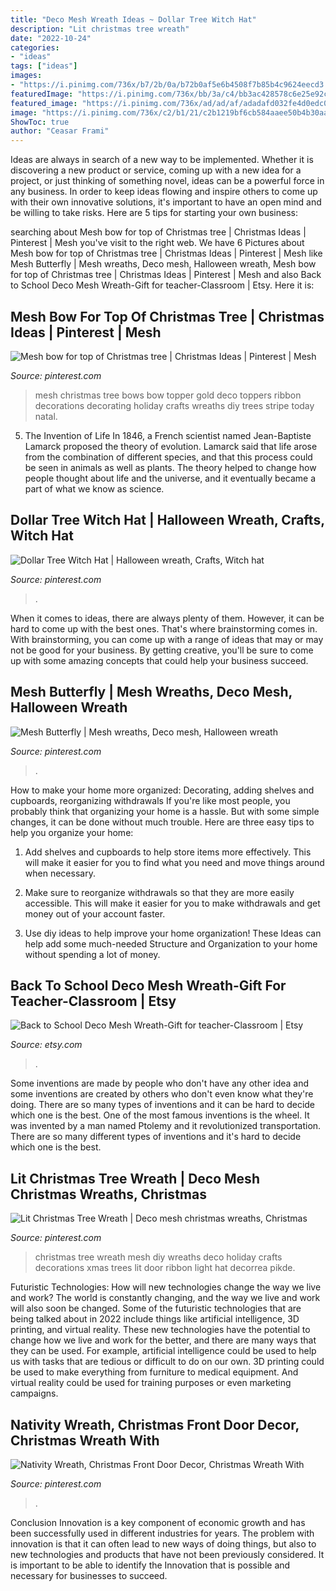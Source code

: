 ```yaml
---
title: "Deco Mesh Wreath Ideas ~ Dollar Tree Witch Hat"
description: "Lit christmas tree wreath"
date: "2022-10-24"
categories:
- "ideas"
tags: ["ideas"]
images:
- "https://i.pinimg.com/736x/b7/2b/0a/b72b0af5e6b4508f7b85b4c9624eecd3.jpg"
featuredImage: "https://i.pinimg.com/736x/bb/3a/c4/bb3ac428578c6e25e92ce376ea0a3630.jpg"
featured_image: "https://i.pinimg.com/736x/ad/ad/af/adadafd032fe4d0edc0f10017b5a24ee.jpg"
image: "https://i.pinimg.com/736x/c2/b1/21/c2b1219bf6cb584aaee50b4b30aaabb0.jpg"
ShowToc: true
author: "Ceasar Frami"
---
```



Ideas are always in search of a new way to be implemented. Whether it is discovering a new product or service, coming up with a new idea for a project, or just thinking of something novel, ideas can be a powerful force in any business. In order to keep ideas flowing and inspire others to come up with their own innovative solutions, it's important to have an open mind and be willing to take risks. Here are 5 tips for starting your own business: 
	

		
searching about Mesh bow for top of Christmas tree | Christmas Ideas | Pinterest | Mesh you've visit to the right web. We have 6 Pictures about Mesh bow for top of Christmas tree | Christmas Ideas | Pinterest | Mesh like Mesh Butterfly | Mesh wreaths, Deco mesh, Halloween wreath, Mesh bow for top of Christmas tree | Christmas Ideas | Pinterest | Mesh and also Back to School Deco Mesh Wreath-Gift for teacher-Classroom | Etsy. Here it is:
		
    
## Mesh Bow For Top Of Christmas Tree | Christmas Ideas | Pinterest | Mesh

<img loading=lazy src="https://s-media-cache-ak0.pinimg.com/736x/fc/c8/c8/fcc8c8471af39f36ae3a24353fe1e5d0.jpg" onerror="this.onerror=null;this.src='https://tse1.mm.bing.net/th?id=OIP.GcOWjBp49H3DFIIiIolr5AHaJ4&amp;pid=15.1';" alt="Mesh bow for top of Christmas tree | Christmas Ideas | Pinterest | Mesh">

_Source: pinterest.com_

>mesh christmas tree bows bow topper gold deco toppers ribbon decorations decorating holiday crafts wreaths diy trees stripe today natal. 

	

5. The Invention of Life
In 1846, a French scientist named Jean-Baptiste Lamarck proposed the theory of evolution. Lamarck said that life arose from the combination of different species, and that this process could be seen in animals as well as plants. The theory helped to change how people thought about life and the universe, and it eventually became a part of what we know as science.

    
## Dollar Tree Witch Hat | Halloween Wreath, Crafts, Witch Hat

<img loading=lazy src="https://i.pinimg.com/736x/ad/ad/af/adadafd032fe4d0edc0f10017b5a24ee.jpg" onerror="this.onerror=null;this.src='https://tse3.mm.bing.net/th?id=OIP.ZZSPaZ7eZdzI1NMjoz54XgHaL7&amp;pid=15.1';" alt="Dollar Tree Witch Hat | Halloween wreath, Crafts, Witch hat">

_Source: pinterest.com_

>. 

	

When it comes to ideas, there are always plenty of them. However, it can be hard to come up with the best ones. That's where brainstorming comes in. With brainstorming, you can come up with a range of ideas that may or may not be good for your business. By getting creative, you'll be sure to come up with some amazing concepts that could help your business succeed.

    
## Mesh Butterfly | Mesh Wreaths, Deco Mesh, Halloween Wreath

<img loading=lazy src="https://i.pinimg.com/736x/b7/2b/0a/b72b0af5e6b4508f7b85b4c9624eecd3.jpg" onerror="this.onerror=null;this.src='https://tse3.mm.bing.net/th?id=OIP.CKNB5dpm_P8DOyB8oRw0UwHaJ3&amp;pid=15.1';" alt="Mesh Butterfly | Mesh wreaths, Deco mesh, Halloween wreath">

_Source: pinterest.com_

>. 

	

How to make your home more organized: Decorating, adding shelves and cupboards, reorganizing withdrawals
If you're like most people, you probably think that organizing your home is a hassle. But with some simple changes, it can be done without much trouble. Here are three easy tips to help you organize your home: 
1) Add shelves and cupboards to help store items more effectively. This will make it easier for you to find what you need and move things around when necessary.

2) Make sure to reorganize withdrawals so that they are more easily accessible. This will make it easier for you to make withdrawals and get money out of your account faster.

3) Use diy ideas to help improve your home organization! These Ideas can help add some much-needed Structure and Organization to your home without spending a lot of money.

    
## Back To School Deco Mesh Wreath-Gift For Teacher-Classroom | Etsy

<img loading=lazy src="https://i.etsystatic.com/8915423/r/il/41d492/639307702/il_1140xN.639307702_tk7e.jpg" onerror="this.onerror=null;this.src='https://tse1.mm.bing.net/th?id=OIP.88GBvkAn53EeBKAoC9-HxAHaJ4&amp;pid=15.1';" alt="Back to School Deco Mesh Wreath-Gift for teacher-Classroom | Etsy">

_Source: etsy.com_

>. 

	

Some inventions are made by people who don't have any other idea and some inventions are created by others who don't even know what they're doing. There are so many types of inventions and it can be hard to decide which one is the best. One of the most famous inventions is the wheel. It was invented by a man named Ptolemy and it revolutionized transportation. There are so many different types of inventions and it's hard to decide which one is the best.

    
## Lit Christmas Tree Wreath | Deco Mesh Christmas Wreaths, Christmas

<img loading=lazy src="https://i.pinimg.com/736x/c2/b1/21/c2b1219bf6cb584aaee50b4b30aaabb0.jpg" onerror="this.onerror=null;this.src='https://tse2.mm.bing.net/th?id=OIP.hfWdN1uxWyfDJuLYi_PwPgHaJ4&amp;pid=15.1';" alt="Lit Christmas Tree Wreath | Deco mesh christmas wreaths, Christmas">

_Source: pinterest.com_

>christmas tree wreath mesh diy wreaths deco holiday crafts decorations xmas trees lit door ribbon light hat decorrea pikde. 

	

Futuristic Technologies: How will new technologies change the way we live and work?
The world is constantly changing, and the way we live and work will also soon be changed. Some of the futuristic technologies that are being talked about in 2022 include things like artificial intelligence, 3D printing, and virtual reality. These new technologies have the potential to change how we live and work for the better, and there are many ways that they can be used. For example, artificial intelligence could be used to help us with tasks that are tedious or difficult to do on our own. 3D printing could be used to make everything from furniture to medical equipment. And virtual reality could be used for training purposes or even marketing campaigns.

    
## Nativity Wreath, Christmas Front Door Decor, Christmas Wreath With

<img loading=lazy src="https://i.pinimg.com/736x/bb/3a/c4/bb3ac428578c6e25e92ce376ea0a3630.jpg" onerror="this.onerror=null;this.src='https://tse4.mm.bing.net/th?id=OIP.VhdoY2AVdXfJvOp5-cgbnQHaJ4&amp;pid=15.1';" alt="Nativity Wreath, Christmas Front Door Decor, Christmas Wreath With">

_Source: pinterest.com_

>. 

	

Conclusion
Innovation is a key component of economic growth and has been successfully used in different industries for years. The problem with innovation is that it can often lead to new ways of doing things, but also to new technologies and products that have not been previously considered. It is important to be able to identify the Innovation that is possible and necessary for businesses to succeed.

